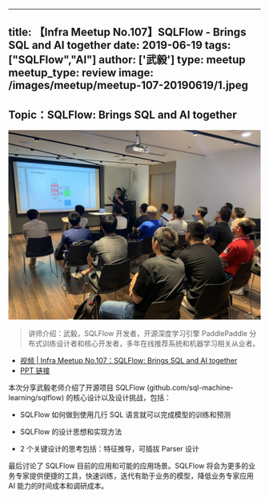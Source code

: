 
---
title: 【Infra Meetup No.107】SQLFlow - Brings SQL and AI together 
date: 2019-06-19
tags: ["SQLFlow","AI"]
author: ['武毅']
type: meetup
meetup_type: review
image: /images/meetup/meetup-107-20190619/1.jpeg
---


## Topic：SQLFlow: Brings SQL and AI together 

![](media/meetup-107-20190619/1.jpeg)

>讲师介绍：武毅，SQLFlow 开发者，开源深度学习引擎 PaddlePaddle 分布式训练设计者和核心开发者，多年在线推荐系统和机器学习相关从业者。

+ [视频 | Infra Meetup No.107：SQLFlow: Brings SQL and AI together](https://www.bilibili.com/video/av56084311)
+ [PPT 链接](https://github.com/sql-machine-learning/sqlflow/tree/develop/cmd/demo/slides/201906 )

本次分享武毅老师介绍了开源项目 SQLFlow (github.com/sql-machine-learning/sqlflow) 的核心设计以及设计挑战，包括：

- SQLFlow 如何做到使用几行 SQL 语言就可以完成模型的训练和预测

- SQLFlow 的设计思想和实现方法

- 2 个关键设计的思考包括：特征推导，可插拔 Parser 设计

最后讨论了 SQLFlow 目前的应用和可能的应用场景。SQLFlow 将会为更多的业务专家提供便捷的工具，快速训练，迭代有助于业务的模型，降低业务专家应用 AI 能力的时间成本和调研成本。
